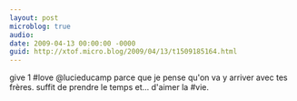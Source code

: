```yaml
---
layout: post
microblog: true
audio: 
date: 2009-04-13 00:00:00 -0000
guid: http://xtof.micro.blog/2009/04/13/t1509185164.html
---
```

give 1 #love @lucieducamp parce que je pense qu'on va y arriver avec tes frères. suffit de prendre le temps et... d'aimer la #vie.
